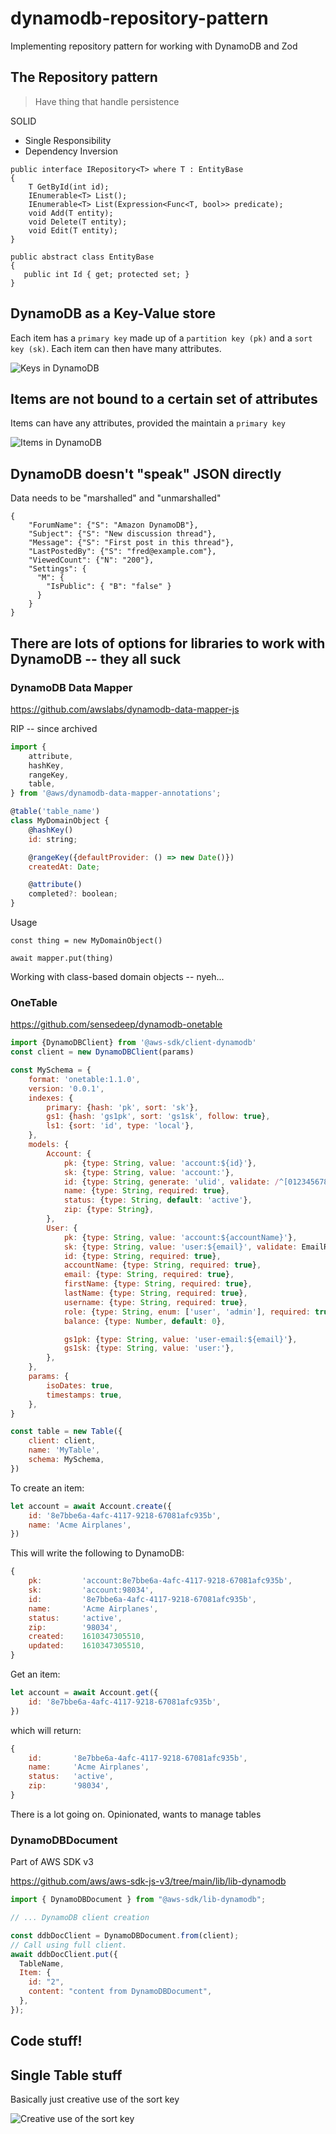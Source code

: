 # dynamodb-repository-pattern

Implementing repository pattern for working with DynamoDB and Zod

## The Repository pattern

> Have thing that handle persistence

SOLID
- Single Responsibility
- Dependency Inversion

```
public interface IRepository<T> where T : EntityBase
{
    T GetById(int id);
    IEnumerable<T> List();
    IEnumerable<T> List(Expression<Func<T, bool>> predicate);
    void Add(T entity);
    void Delete(T entity);
    void Edit(T entity);
}

public abstract class EntityBase
{
   public int Id { get; protected set; }
}
```

## DynamoDB as a Key-Value store

Each item has a `primary key` made up of a `partition key (pk)` and a `sort key (sk)`. Each item can then have many attributes.

![Keys in DynamoDB](doc/dynamodb.jpeg)

## Items are not bound to a certain set of attributes

Items can have any attributes, provided the maintain a `primary key`

![Items in DynamoDB](doc/dynamodb-items.png)

## DynamoDB doesn't "speak" JSON directly

Data needs to be "marshalled" and "unmarshalled" 

```
{
    "ForumName": {"S": "Amazon DynamoDB"},
    "Subject": {"S": "New discussion thread"},
    "Message": {"S": "First post in this thread"},
    "LastPostedBy": {"S": "fred@example.com"},
    "ViewedCount": {"N": "200"},
    "Settings": { 
      "M": {
        "IsPublic": { "B": "false" }
      }
    }
}
```

## There are lots of options for libraries to work with DynamoDB -- they all suck

### DynamoDB Data Mapper

https://github.com/awslabs/dynamodb-data-mapper-js

RIP -- since archived


```js
import {
    attribute,
    hashKey,
    rangeKey,
    table,
} from '@aws/dynamodb-data-mapper-annotations';

@table('table_name')
class MyDomainObject {
    @hashKey()
    id: string;

    @rangeKey({defaultProvider: () => new Date()})
    createdAt: Date;

    @attribute()
    completed?: boolean;
}
```

Usage

```
const thing = new MyDomainObject()

await mapper.put(thing)
```

Working with class-based domain objects -- nyeh...

### OneTable 

https://github.com/sensedeep/dynamodb-onetable

```js
import {DynamoDBClient} from '@aws-sdk/client-dynamodb'
const client = new DynamoDBClient(params)

const MySchema = {
    format: 'onetable:1.1.0',
    version: '0.0.1',
    indexes: {
        primary: {hash: 'pk', sort: 'sk'},
        gs1: {hash: 'gs1pk', sort: 'gs1sk', follow: true},
        ls1: {sort: 'id', type: 'local'},
    },
    models: {
        Account: {
            pk: {type: String, value: 'account:${id}'},
            sk: {type: String, value: 'account:'},
            id: {type: String, generate: 'ulid', validate: /^[0123456789ABCDEFGHJKMNPQRSTVWXYZ]{26}$/i},
            name: {type: String, required: true},
            status: {type: String, default: 'active'},
            zip: {type: String},
        },
        User: {
            pk: {type: String, value: 'account:${accountName}'},
            sk: {type: String, value: 'user:${email}', validate: EmailRegExp},
            id: {type: String, required: true},
            accountName: {type: String, required: true},
            email: {type: String, required: true},
            firstName: {type: String, required: true},
            lastName: {type: String, required: true},
            username: {type: String, required: true},
            role: {type: String, enum: ['user', 'admin'], required: true, default: 'user'},
            balance: {type: Number, default: 0},

            gs1pk: {type: String, value: 'user-email:${email}'},
            gs1sk: {type: String, value: 'user:'},
        },
    },
    params: {
        isoDates: true,
        timestamps: true,
    },
}

const table = new Table({
    client: client,
    name: 'MyTable',
    schema: MySchema,
})
```
To create an item:

```js
let account = await Account.create({
    id: '8e7bbe6a-4afc-4117-9218-67081afc935b',
    name: 'Acme Airplanes',
})
```

This will write the following to DynamoDB:

```js
{
    pk:         'account:8e7bbe6a-4afc-4117-9218-67081afc935b',
    sk:         'account:98034',
    id:         '8e7bbe6a-4afc-4117-9218-67081afc935b',
    name:       'Acme Airplanes',
    status:     'active',
    zip:        '98034',
    created:    1610347305510,
    updated:    1610347305510,
}
```

Get an item:

```js
let account = await Account.get({
    id: '8e7bbe6a-4afc-4117-9218-67081afc935b',
})
```

which will return:

```js
{
    id:       '8e7bbe6a-4afc-4117-9218-67081afc935b',
    name:     'Acme Airplanes',
    status:   'active',
    zip:      '98034',
}
```

There is a lot going on. Opinionated, wants to manage tables

### DynamoDBDocument

Part of AWS SDK v3

https://github.com/aws/aws-sdk-js-v3/tree/main/lib/lib-dynamodb

```js
import { DynamoDBDocument } from "@aws-sdk/lib-dynamodb";

// ... DynamoDB client creation

const ddbDocClient = DynamoDBDocument.from(client);
// Call using full client.
await ddbDocClient.put({
  TableName,
  Item: {
    id: "2",
    content: "content from DynamoDBDocument",
  },
});
```

## Code stuff!


## Single Table stuff

Basically just creative use of the sort key

![Creative use of the sort key](doc/single-table.png)